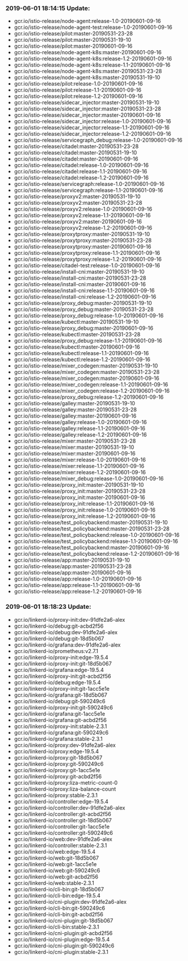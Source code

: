 ### 2019-06-01 18:14:15 Update:

- gcr.io/istio-release/node-agent:release-1.0-20190601-09-16
- gcr.io/istio-release/node-agent-test:release-1.0-20190601-09-16
- gcr.io/istio-release/pilot:master-20190531-23-28
- gcr.io/istio-release/pilot:master-20190531-19-10
- gcr.io/istio-release/pilot:master-20190601-09-16
- gcr.io/istio-release/node-agent-k8s:master-20190601-09-16
- gcr.io/istio-release/node-agent-k8s:release-1.2-20190601-09-16
- gcr.io/istio-release/node-agent-k8s:release-1.1-20190601-09-16
- gcr.io/istio-release/node-agent-k8s:master-20190531-23-28
- gcr.io/istio-release/node-agent-k8s:master-20190531-19-10
- gcr.io/istio-release/pilot:release-1.0-20190601-09-16
- gcr.io/istio-release/pilot:release-1.1-20190601-09-16
- gcr.io/istio-release/pilot:release-1.2-20190601-09-16
- gcr.io/istio-release/sidecar_injector:master-20190531-19-10
- gcr.io/istio-release/sidecar_injector:master-20190531-23-28
- gcr.io/istio-release/sidecar_injector:master-20190601-09-16
- gcr.io/istio-release/sidecar_injector:release-1.0-20190601-09-16
- gcr.io/istio-release/sidecar_injector:release-1.1-20190601-09-16
- gcr.io/istio-release/sidecar_injector:release-1.2-20190601-09-16
- gcr.io/istio-release/servicegraph_debug:release-1.0-20190601-09-16
- gcr.io/istio-release/citadel:master-20190531-23-28
- gcr.io/istio-release/citadel:master-20190531-19-10
- gcr.io/istio-release/citadel:master-20190601-09-16
- gcr.io/istio-release/citadel:release-1.0-20190601-09-16
- gcr.io/istio-release/citadel:release-1.1-20190601-09-16
- gcr.io/istio-release/citadel:release-1.2-20190601-09-16
- gcr.io/istio-release/servicegraph:release-1.0-20190601-09-16
- gcr.io/istio-release/servicegraph:release-1.1-20190601-09-16
- gcr.io/istio-release/proxyv2:master-20190531-19-10
- gcr.io/istio-release/proxyv2:master-20190531-23-28
- gcr.io/istio-release/proxyv2:release-1.0-20190601-09-16
- gcr.io/istio-release/proxyv2:release-1.1-20190601-09-16
- gcr.io/istio-release/proxyv2:master-20190601-09-16
- gcr.io/istio-release/proxyv2:release-1.2-20190601-09-16
- gcr.io/istio-release/proxytproxy:master-20190531-19-10
- gcr.io/istio-release/proxytproxy:master-20190531-23-28
- gcr.io/istio-release/proxytproxy:master-20190601-09-16
- gcr.io/istio-release/proxytproxy:release-1.1-20190601-09-16
- gcr.io/istio-release/proxytproxy:release-1.2-20190601-09-16
- gcr.io/istio-release/citadel-test:release-1.0-20190601-09-16
- gcr.io/istio-release/install-cni:master-20190531-19-10
- gcr.io/istio-release/install-cni:master-20190531-23-28
- gcr.io/istio-release/install-cni:master-20190601-09-16
- gcr.io/istio-release/install-cni:release-1.1-20190601-09-16
- gcr.io/istio-release/install-cni:release-1.2-20190601-09-16
- gcr.io/istio-release/proxy_debug:master-20190531-19-10
- gcr.io/istio-release/proxy_debug:master-20190531-23-28
- gcr.io/istio-release/proxy_debug:release-1.0-20190601-09-16
- gcr.io/istio-release/kubectl:master-20190531-19-10
- gcr.io/istio-release/proxy_debug:master-20190601-09-16
- gcr.io/istio-release/kubectl:master-20190531-23-28
- gcr.io/istio-release/proxy_debug:release-1.1-20190601-09-16
- gcr.io/istio-release/kubectl:master-20190601-09-16
- gcr.io/istio-release/kubectl:release-1.1-20190601-09-16
- gcr.io/istio-release/kubectl:release-1.2-20190601-09-16
- gcr.io/istio-release/mixer_codegen:master-20190531-19-10
- gcr.io/istio-release/mixer_codegen:master-20190531-23-28
- gcr.io/istio-release/mixer_codegen:master-20190601-09-16
- gcr.io/istio-release/mixer_codegen:release-1.1-20190601-09-16
- gcr.io/istio-release/mixer_codegen:release-1.2-20190601-09-16
- gcr.io/istio-release/proxy_debug:release-1.2-20190601-09-16
- gcr.io/istio-release/galley:master-20190531-19-10
- gcr.io/istio-release/galley:master-20190531-23-28
- gcr.io/istio-release/galley:master-20190601-09-16
- gcr.io/istio-release/galley:release-1.0-20190601-09-16
- gcr.io/istio-release/galley:release-1.1-20190601-09-16
- gcr.io/istio-release/galley:release-1.2-20190601-09-16
- gcr.io/istio-release/mixer:master-20190531-23-28
- gcr.io/istio-release/mixer:master-20190531-19-10
- gcr.io/istio-release/mixer:master-20190601-09-16
- gcr.io/istio-release/mixer:release-1.0-20190601-09-16
- gcr.io/istio-release/mixer:release-1.1-20190601-09-16
- gcr.io/istio-release/mixer:release-1.2-20190601-09-16
- gcr.io/istio-release/mixer_debug:release-1.0-20190601-09-16
- gcr.io/istio-release/proxy_init:master-20190531-19-10
- gcr.io/istio-release/proxy_init:master-20190531-23-28
- gcr.io/istio-release/proxy_init:master-20190601-09-16
- gcr.io/istio-release/proxy_init:release-1.1-20190601-09-16
- gcr.io/istio-release/proxy_init:release-1.0-20190601-09-16
- gcr.io/istio-release/proxy_init:release-1.2-20190601-09-16
- gcr.io/istio-release/test_policybackend:master-20190531-19-10
- gcr.io/istio-release/test_policybackend:master-20190531-23-28
- gcr.io/istio-release/test_policybackend:release-1.0-20190601-09-16
- gcr.io/istio-release/test_policybackend:release-1.1-20190601-09-16
- gcr.io/istio-release/test_policybackend:master-20190601-09-16
- gcr.io/istio-release/test_policybackend:release-1.2-20190601-09-16
- gcr.io/istio-release/app:master-20190531-19-10
- gcr.io/istio-release/app:master-20190531-23-28
- gcr.io/istio-release/app:master-20190601-09-16
- gcr.io/istio-release/app:release-1.0-20190601-09-16
- gcr.io/istio-release/app:release-1.1-20190601-09-16
- gcr.io/istio-release/app:release-1.2-20190601-09-16
### 2019-06-01 18:18:23 Update:

- gcr.io/linkerd-io/proxy-init:dev-91dfe2a6-alex
- gcr.io/linkerd-io/debug:git-acbd2f56
- gcr.io/linkerd-io/debug:dev-91dfe2a6-alex
- gcr.io/linkerd-io/debug:git-18d5b067
- gcr.io/linkerd-io/grafana:dev-91dfe2a6-alex
- gcr.io/linkerd-io/prometheus:v2.7.1
- gcr.io/linkerd-io/proxy-init:edge-19.5.4
- gcr.io/linkerd-io/proxy-init:git-18d5b067
- gcr.io/linkerd-io/grafana:edge-19.5.4
- gcr.io/linkerd-io/proxy-init:git-acbd2f56
- gcr.io/linkerd-io/debug:edge-19.5.4
- gcr.io/linkerd-io/proxy-init:git-1acc5e1e
- gcr.io/linkerd-io/grafana:git-18d5b067
- gcr.io/linkerd-io/debug:git-590249c6
- gcr.io/linkerd-io/proxy-init:git-590249c6
- gcr.io/linkerd-io/grafana:git-1acc5e1e
- gcr.io/linkerd-io/grafana:git-acbd2f56
- gcr.io/linkerd-io/proxy-init:stable-2.3.1
- gcr.io/linkerd-io/grafana:git-590249c6
- gcr.io/linkerd-io/grafana:stable-2.3.1
- gcr.io/linkerd-io/proxy:dev-91dfe2a6-alex
- gcr.io/linkerd-io/proxy:edge-19.5.4
- gcr.io/linkerd-io/proxy:git-18d5b067
- gcr.io/linkerd-io/proxy:git-590249c6
- gcr.io/linkerd-io/proxy:git-1acc5e1e
- gcr.io/linkerd-io/proxy:git-acbd2f56
- gcr.io/linkerd-io/proxy:liza-metric-count-0
- gcr.io/linkerd-io/proxy:liza-balance-count
- gcr.io/linkerd-io/proxy:stable-2.3.1
- gcr.io/linkerd-io/controller:edge-19.5.4
- gcr.io/linkerd-io/controller:dev-91dfe2a6-alex
- gcr.io/linkerd-io/controller:git-acbd2f56
- gcr.io/linkerd-io/controller:git-18d5b067
- gcr.io/linkerd-io/controller:git-1acc5e1e
- gcr.io/linkerd-io/controller:git-590249c6
- gcr.io/linkerd-io/web:dev-91dfe2a6-alex
- gcr.io/linkerd-io/controller:stable-2.3.1
- gcr.io/linkerd-io/web:edge-19.5.4
- gcr.io/linkerd-io/web:git-18d5b067
- gcr.io/linkerd-io/web:git-1acc5e1e
- gcr.io/linkerd-io/web:git-590249c6
- gcr.io/linkerd-io/web:git-acbd2f56
- gcr.io/linkerd-io/web:stable-2.3.1
- gcr.io/linkerd-io/cli-bin:git-18d5b067
- gcr.io/linkerd-io/cli-bin:edge-19.5.4
- gcr.io/linkerd-io/cni-plugin:dev-91dfe2a6-alex
- gcr.io/linkerd-io/cli-bin:git-590249c6
- gcr.io/linkerd-io/cli-bin:git-acbd2f56
- gcr.io/linkerd-io/cni-plugin:git-18d5b067
- gcr.io/linkerd-io/cli-bin:stable-2.3.1
- gcr.io/linkerd-io/cni-plugin:git-acbd2f56
- gcr.io/linkerd-io/cni-plugin:edge-19.5.4
- gcr.io/linkerd-io/cni-plugin:git-590249c6
- gcr.io/linkerd-io/cni-plugin:stable-2.3.1
